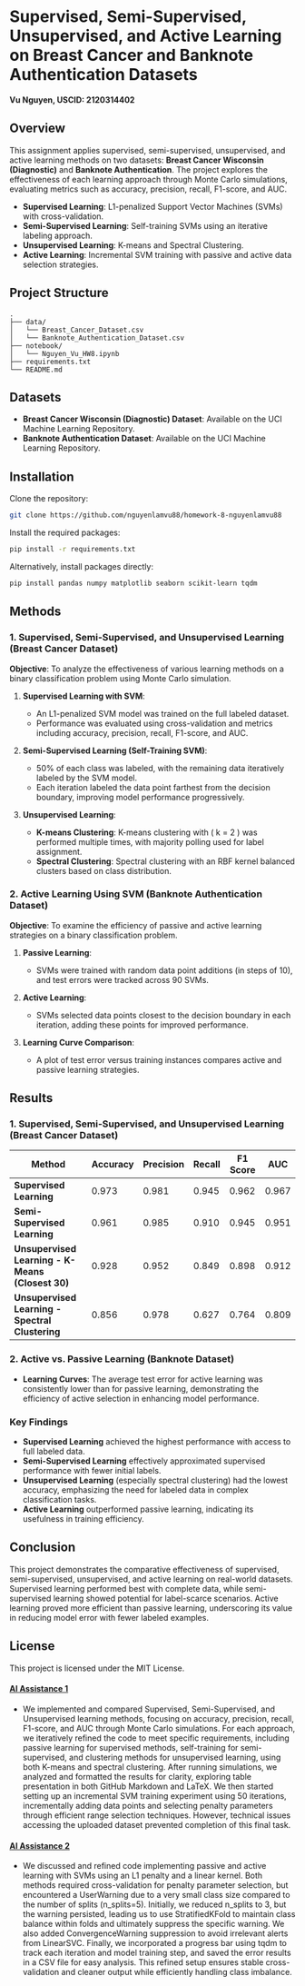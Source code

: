 
# Supervised, Semi-Supervised, Unsupervised, and Active Learning on Breast Cancer and Banknote Authentication Datasets  
**Vu Nguyen, USCID: 2120314402**

## Overview
This assignment applies supervised, semi-supervised, unsupervised, and active learning methods on two datasets: **Breast Cancer Wisconsin (Diagnostic)** and **Banknote Authentication**. The project explores the effectiveness of each learning approach through Monte Carlo simulations, evaluating metrics such as accuracy, precision, recall, F1-score, and AUC.

- **Supervised Learning**: L1-penalized Support Vector Machines (SVMs) with cross-validation.
- **Semi-Supervised Learning**: Self-training SVMs using an iterative labeling approach.
- **Unsupervised Learning**: K-means and Spectral Clustering.
- **Active Learning**: Incremental SVM training with passive and active data selection strategies.

## Project Structure
```plaintext
.
├── data/                          
│   └── Breast_Cancer_Dataset.csv  
│   └── Banknote_Authentication_Dataset.csv  
├── notebook/
│   └── Nguyen_Vu_HW8.ipynb  
├── requirements.txt               
└── README.md
```

## Datasets
- **Breast Cancer Wisconsin (Diagnostic) Dataset**: Available on the UCI Machine Learning Repository.
- **Banknote Authentication Dataset**: Available on the UCI Machine Learning Repository.

## Installation
Clone the repository:
```bash
git clone https://github.com/nguyenlamvu88/homework-8-nguyenlamvu88
```

Install the required packages:
```bash
pip install -r requirements.txt
```

Alternatively, install packages directly:
```bash
pip install pandas numpy matplotlib seaborn scikit-learn tqdm
```

## Methods

### 1. Supervised, Semi-Supervised, and Unsupervised Learning (Breast Cancer Dataset)

**Objective**: To analyze the effectiveness of various learning methods on a binary classification problem using Monte Carlo simulation.

1. **Supervised Learning with SVM**:
   - An L1-penalized SVM model was trained on the full labeled dataset.
   - Performance was evaluated using cross-validation and metrics including accuracy, precision, recall, F1-score, and AUC.

2. **Semi-Supervised Learning (Self-Training SVM)**:
   - 50% of each class was labeled, with the remaining data iteratively labeled by the SVM model.
   - Each iteration labeled the data point farthest from the decision boundary, improving model performance progressively.

3. **Unsupervised Learning**:
   - **K-means Clustering**: K-means clustering with \( k = 2 \) was performed multiple times, with majority polling used for label assignment.
   - **Spectral Clustering**: Spectral clustering with an RBF kernel balanced clusters based on class distribution.

### 2. Active Learning Using SVM (Banknote Authentication Dataset)

**Objective**: To examine the efficiency of passive and active learning strategies on a binary classification problem.

1. **Passive Learning**:
   - SVMs were trained with random data point additions (in steps of 10), and test errors were tracked across 90 SVMs.

2. **Active Learning**:
   - SVMs selected data points closest to the decision boundary in each iteration, adding these points for improved performance.

3. **Learning Curve Comparison**:
   - A plot of test error versus training instances compares active and passive learning strategies.

## Results

### 1. Supervised, Semi-Supervised, and Unsupervised Learning (Breast Cancer Dataset)

| **Method**                                       | **Accuracy** | **Precision** | **Recall** | **F1 Score** | **AUC**    |
|--------------------------------------------------|--------------|---------------|------------|--------------|------------|
| **Supervised Learning**                          | 0.973        | 0.981        | 0.945      | 0.962       | 0.967      |
| **Semi-Supervised Learning**                     | 0.961        | 0.985        | 0.910      | 0.945       | 0.951      |
| **Unsupervised Learning - K-Means (Closest 30)** | 0.928        | 0.952        | 0.849      | 0.898       | 0.912      |
| **Unsupervised Learning - Spectral Clustering**  | 0.856        | 0.978        | 0.627      | 0.764       | 0.809      |

### 2. Active vs. Passive Learning (Banknote Dataset)

- **Learning Curves**: The average test error for active learning was consistently lower than for passive learning, demonstrating the efficiency of active selection in enhancing model performance.

### Key Findings

- **Supervised Learning** achieved the highest performance with access to full labeled data.
- **Semi-Supervised Learning** effectively approximated supervised performance with fewer initial labels.
- **Unsupervised Learning** (especially spectral clustering) had the lowest accuracy, emphasizing the need for labeled data in complex classification tasks.
- **Active Learning** outperformed passive learning, indicating its usefulness in training efficiency.

## Conclusion

This project demonstrates the comparative effectiveness of supervised, semi-supervised, unsupervised, and active learning on real-world datasets. Supervised learning performed best with complete data, while semi-supervised learning showed potential for label-scarce scenarios. Active learning proved more efficient than passive learning, underscoring its value in reducing model error with fewer labeled examples.

## License
This project is licensed under the MIT License.

#### [AI Assistance 1](https://chatgpt.com/c/672bbb06-82e4-8001-a4fc-20e4b8bcbef5)
- We implemented and compared Supervised, Semi-Supervised, and Unsupervised learning methods, focusing on accuracy, precision, recall, F1-score, and AUC through Monte Carlo simulations. For each approach, we iteratively refined the code to meet specific requirements, including passive learning for supervised methods, self-training for semi-supervised, and clustering methods for unsupervised learning, using both K-means and spectral clustering. After running simulations, we analyzed and formatted the results for clarity, exploring table presentation in both GitHub Markdown and LaTeX. We then started setting up an incremental SVM training experiment using 50 iterations, incrementally adding data points and selecting penalty parameters through efficient range selection techniques. However, technical issues accessing the uploaded dataset prevented completion of this final task.

#### [AI Assistance 2](https://chatgpt.com/c/672c0950-f718-8001-a054-7d923d8164b5)
- We discussed and refined code implementing passive and active learning with SVMs using an L1 penalty and a linear kernel. Both methods required cross-validation for penalty parameter selection, but encountered a UserWarning due to a very small class size compared to the number of splits (n_splits=5). Initially, we reduced n_splits to 3, but the warning persisted, leading us to use StratifiedKFold to maintain class balance within folds and ultimately suppress the specific warning. We also added ConvergenceWarning suppression to avoid irrelevant alerts from LinearSVC. Finally, we incorporated a progress bar using tqdm to track each iteration and model training step, and saved the error results in a CSV file for easy analysis. This refined setup ensures stable cross-validation and cleaner output while efficiently handling class imbalance.
